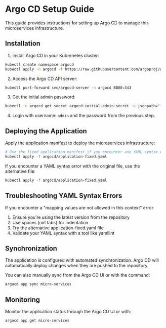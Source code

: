 # Argo CD Setup Guide

This guide provides instructions for setting up Argo CD to manage this microservices infrastructure.

## Installation

1. Install Argo CD in your Kubernetes cluster:

```bash
kubectl create namespace argocd
kubectl apply -n argocd -f https://raw.githubusercontent.com/argoproj/argo-cd/stable/manifests/install.yaml
```

2. Access the Argo CD API server:

```bash
kubectl port-forward svc/argocd-server -n argocd 8080:443
```

3. Get the initial admin password:

```bash
kubectl -n argocd get secret argocd-initial-admin-secret -o jsonpath="{.data.password}" | base64 -d
```

4. Login with username: `admin` and the password from the previous step.

## Deploying the Application

Apply the application manifest to deploy the microservices infrastructure:

```bash
# Use the fixed application manifest if you encounter any YAML syntax errors
kubectl apply -f argocd/application-fixed.yaml
```

If you encounter a YAML syntax error with the original file, use the alternative file:

```bash
kubectl apply -f argocd/application-fixed.yaml
```

## Troubleshooting YAML Syntax Errors

If you encounter a "mapping values are not allowed in this context" error:

1. Ensure you're using the latest version from the repository
2. Use spaces (not tabs) for indentation
3. Try the alternative application-fixed.yaml file
4. Validate your YAML syntax with a tool like yamllint

## Synchronization

The application is configured with automated synchronization. Argo CD will automatically deploy changes when they are pushed to the repository.

You can also manually sync from the Argo CD UI or with the command:

```bash
argocd app sync micro-services
```

## Monitoring

Monitor the application status through the Argo CD UI or with:

```bash
argocd app get micro-services
``` 